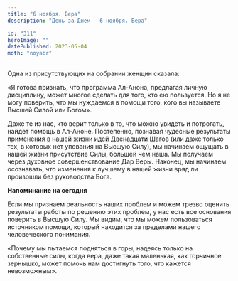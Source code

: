 ```yaml
---
title: "6 ноября. Вера"
description: "День за Днем - 6 ноября. Вера"

id: "311"
heroImage: ""
datePublished: 2023-05-04
moth: "noyabr"
---
```


Одна из присутствующих на собрании женщин сказала:

«Я готова признать, что программа Ал-Анона, предлагая личную дисциплину, может
многое сделать для того, кто ею пользуется. Но я не могу поверить, что мы
нуждаемся в помощи того, кого вы называете Высшей Силой или Богом».

Даже те из нас, кто верит только в то, что можно увидеть и потрогать, найдет
помощь в Ал-Аноне. Постепенно, познавая чудесные результаты применения в нашей
жизни идей Двенадцати Шагов (или даже только тех, в которых нет упования на
Высшую Силу), мы начинаем ощущать в нашей жизни присутствие Силы, большей чем
наша. Мы получаем через духовное совершенствование Дар Веры. Наконец, мы
начинаем осознавать, что изменения к лучшему в нашей жизни вряд ли произошли
без руководства Бога.

**Напоминание на сегодня**

Если мы признаем реальность наших проблем и можем трезво оценить результаты
работы по решению этих проблем, у нас есть все основания поверить в Высшую
Силу. Мы видим, что мы можем пользоваться источником помощи, который находится
за пределами нашего человеческого понимания.

«Почему мы пытаемся подняться в горы, надеясь только на собственные силы,
когда вера, даже такая маленькая, как горчичное зернышко, может помочь нам
достигнуть того, что кажется невозможным».
